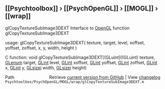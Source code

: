 ## [[Psychtoolbox]] &#8250; [[PsychOpenGL]] &#8250; [[MOGL]] &#8250; [[wrap]]

glCopyTextureSubImage3DEXT  Interface to [OpenGL](OpenGL) function glCopyTextureSubImage3DEXT  
  
usage:  glCopyTextureSubImage3DEXT( texture, target, level, xoffset, yoffset, zoffset, x, y, width, height )  
  
C function:  void glCopyTextureSubImage3DEXT[(GLuint]((GLuint) texture, [GLenum](GLenum) target, [GLint](GLint) level, [GLint](GLint) xoffset, [GLint](GLint) yoffset, [GLint](GLint) zoffset, [GLint](GLint) x, [GLint](GLint) y, [GLsizei](GLsizei) width, [GLsizei](GLsizei) height)  




<div class="code_header" style="text-align:right;">
  <span style="float:left;">Path&nbsp;&nbsp;</span> <span class="counter">Retrieve <a href=
  "https://raw.github.com/Psychtoolbox-3/Psychtoolbox-3/beta/Psychtoolbox/PsychOpenGL/MOGL/wrap/glCopyTextureSubImage3DEXT.m">current version from GitHub</a> | View <a href=
  "https://github.com/Psychtoolbox-3/Psychtoolbox-3/commits/beta/Psychtoolbox/PsychOpenGL/MOGL/wrap/glCopyTextureSubImage3DEXT.m">changelog</a></span>
</div>
<div class="code">
  <code>Psychtoolbox/PsychOpenGL/MOGL/wrap/glCopyTextureSubImage3DEXT.m</code>
</div>

